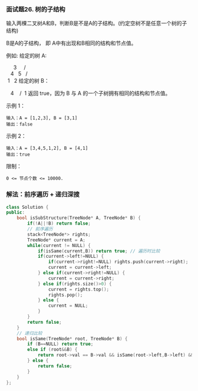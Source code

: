 ### 面试题26. 树的子结构

输入两棵二叉树A和B，判断B是不是A的子结构。(约定空树不是任意一个树的子结构)

B是A的子结构， 即 A中有出现和B相同的结构和节点值。

例如:
给定的树 A:

     3
    / \
   4   5
  / \
 1   2
给定的树 B：

   4 
  /
 1
返回 true，因为 B 与 A 的一个子树拥有相同的结构和节点值。

示例 1：
```
输入：A = [1,2,3], B = [3,1]
输出：false
```
示例 2：
```
输入：A = [3,4,5,1,2], B = [4,1]
输出：true
```
限制：
```
0 <= 节点个数 <= 10000.
```

### 解法：前序遍历 + 递归深搜

``` cpp
class Solution {
public:
    bool isSubStructure(TreeNode* A, TreeNode* B) {
        if(!A||!B) return false;
        // 前序遍历
        stack<TreeNode*> rights;
        TreeNode* current = A;
        while(current != NULL) {
            if(isSame(current,B)) return true; // 遍历时比较
            if(current->left!=NULL) {
                if(current->right!=NULL) rights.push(current->right);
                current = current->left;
            } else if(current->right!=NULL) {
                current = current->right;
            } else if(rights.size()>0) {
                current = rights.top();
                rights.pop();
            } else {
                current = NULL;
            }
        }
        return false;
    }
    // 递归比较
    bool isSame(TreeNode* root, TreeNode* B) {
        if (B==NULL) return true;
        else if (root&&B) {
            return root->val == B->val && isSame(root->left,B->left) && isSame(root->right,B->right);
        } else {
            return false;
        }
    }
};
```